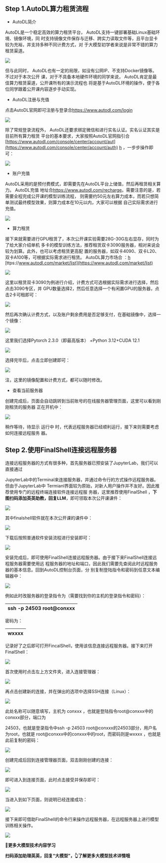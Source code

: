 ## **Step 1.AutoDL算力租赁流程                                                          &#x20;**

* AutoDL简介

AutoDL是一个稳定高效的算力租赁平台， AutoDL支持一键部署基础Linux基础环境、镜像环境，同 时支持镜像文件保存与迁移、跨实力读取文件等，且平台显卡较为充裕，并支持多种不同计费方式，对  于大模型初学者来说是非常不错的算力租赁渠道。

![](images/image2.jpeg)

但与此同时， AutoDL也有一定的局限，如没有公网IP、不支持Docker镜像等。不过对于本次公开    课，对于不具备本地硬件环境的同学来说， AutoDL肯定是最佳算力租赁渠道，公开课所有的演示流程也 将是基于AutoDL环境的操作，便于各位同学跟着公开课内容逐步手动实现。

* AutoDL注册与充值

点击AutoDL官网即可注册与登录合<https://www.autodl.com/login>

![](images/image4.jpeg)

除了常规登录流程外， AutoDL还要求绑定微信和进行实名认证。实名认证其实是目前所有算力租赁 平台的基本要求，大家按照AutoDL官网指引合[https://www.autodl.com/console/center/account/aut](https://www.autodl.com/console/center/account/auth) [h](https://www.autodl.com/console/center/account/auth) ，一步步操作即可：

![](images/image5.jpeg)

* 账户充值

AutoDL采用的是预付费模式，即需要先在AutoDL平台上储值，然后再租赁相关算力。 AutoDL充值 地址合<https://www.autodl.com/recharge>。需要注意的是，若需要全程完成公开课的模型训练流程，  则需要约50元左右算力成本，而若只想简单测试最终模型效果，则算力成本在10元以内，大家可以根据 自己实际需求进行充值。

![](images/image7.jpeg)

* 算力租赁

接下来就需要进行GPU租赁了，本次公开课实验需要28G-30G左右显存，同时为了给大家介绍单机   多卡的模型训练方法，推荐租赁双卡3090服务器，相对来说会较为划算。此外，也可以考虑租赁更高配  置的服务器，如双卡4090、双卡L20、双卡A100等，可根据实际需求进行租赁。 AutoDL算力市场合 ：[h](https://www.autodl.com/market/list) [ttps://www.autodl.com/market/list](https://www.autodl.com/market/list)

![](images/image9.jpeg)

这里以租赁双卡3090为例进行介绍，计费方式可选根据实际需求进行选择，然后点击3090专区，并 GPU数量选择2，然后任意选择一个有闲置GPU的服务器，点击2卡可租即可：

![](images/image10.jpeg)

然后再次确认计费方式，以及账户剩余费用是否足够支付，在基础镜像中，选择一个镜像：

![](images/image11.jpeg)

这里我们选择Pytorch 2.3.0（即最高版本） +Python 3.12+CUDA 12.1

![](images/image12.jpeg)

选择完毕后，点击立即创建即可：

![](images/image14.jpeg)

注，这里的镜像配置和计费方式，都可以随时修改。&#x20;

* 查看当前服务器

创建完成后，页面会自动跳转到当前账号的在线服务器管理页面，这里可以看到刚刚租赁的服务器 正在开机中：

![](images/image16.jpeg)

稍作等待，待显示 运行中 时，代表远程服务器已经顺利运行，接下来则需要考虑如何连接远程服务 器。

## **Step 2.使用FinalShell连接远程服务器**

连接远程服务器的方式有很多种，首先服务器已预安装了JupyterLab，我们可以直接通过

JupyterLab中的Terminal来连接服务器，并通过命令行的方式操作远程服务器。但由于JupyterLab中    Termianl界面较为原始，对新人用户操作并不友好。因此推荐使用专门的远程终端连接软件连接远程服 务器，这里推荐使用FinalShell ，**下图扫码添加英英助教，回复LLM**，即可领取本次公开课课件：

![](images/f339b04b7b20233dd1509c7fb36d5c0.png)



其中finalshell软件就在本次公开课的课件中：

![](images/image18.jpeg)

下载后按照普通软件安装流程进行安装即可：

![](images/image19.png)

安装完成后，即可使用FinalShell连接远程服务器。由于接下来FinalShell连接远程服务器需要使用远 程服务器的地址和端口，因此我们需要先查阅此时远程服务器的基本信息。回到AutoDL控制台页面，分  别复制登陆指令和密码到任意文本编辑器中：

![](images/image20.jpeg)

例如此时改服务器的登录指令为（需要找到你的主机的登录指令和密码）：

| ssh -p 24503 root@conxxx |
| ------------------------ |

密码为：

| wxxxx |
| ----- |

记录好了之后即可打开FincalShell，使用该信息连接远程服务器。接下来打开FinalShell：

![](images/image21.jpeg)

首次使用时点击左上方文件夹，进入连接管理器：

![](images/image22.png)

再点击创建新的连接，并在弹出的选项中选择SSH连接（Linux）：

![](images/image23.jpeg)

此处名称可以随意填写，主机为 conxxx ，也就是登陆指令root@conxxx中的conxxx部分，端口为

24503，也就是登录指令中ssh -p 24503 root@conxxx的24503部分，用户名为root，也就是 root@conxxx中的conxxx中的root，而密码则是wxxxx ，也就是此前复制的密码：

![](images/image24.png)

创建完成后回到连接管理器页面，双击刚刚创建的连接：

![](images/image25.jpeg)

即可进入到连接页面，此时点击接受并保存即可：

![](images/image26.png)

当进入到如下页面，则说明已经连接成功：

![](images/image27.jpeg)

接下来即可借助FinalShell的命令行来操作远程服务器，在远程服务器上进行模型训练相关操作。

![](images/f339b04b7b20233dd1509c7fb36d5c0-1.png)

📍**更多大模型技术内容学习**

**扫码添加助理英英，回复“大模型”，👆了解更多大模型技术详情哦**
